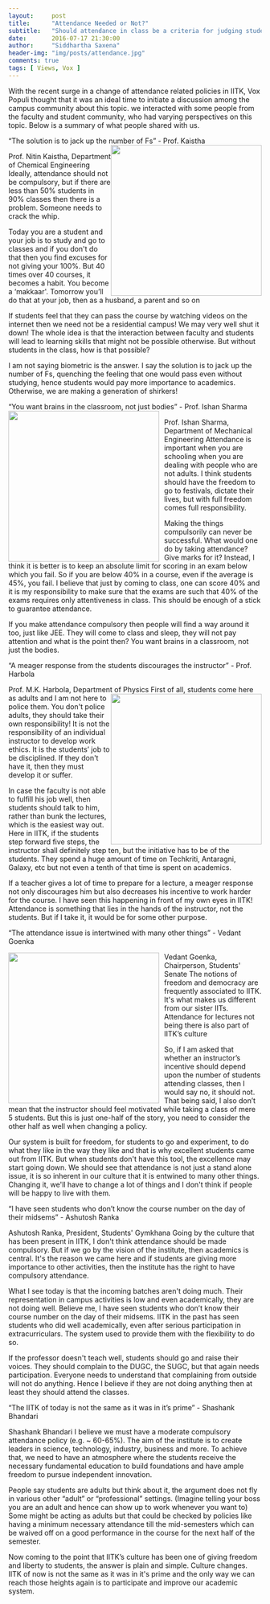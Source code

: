 ```yaml
---
layout:     post
title:      "Attendance Needed or Not?"
subtitle:   "Should attendance in class be a criteria for judging students"
date:       2016-07-17 21:30:00
author:     "Siddhartha Saxena"
header-img: "img/posts/attendance.jpg"
comments: true
tags: [ Views, Vox ]
--- 
```


 With the recent surge in a change of attendance related policies in IITK, Vox Populi thought that it was an ideal time to initiate a discussion among the campus community about this topic. we interacted with some people from the faculty and student community, who had varying perspectives on this topic. Below is a summary of what people shared with us.

“The solution is to jack up the number of Fs” - Prof. Kaistha 
<img style="float: right;width:300px" src="https://www.iitk.ac.in/che/faculty/images/nitin.jpg">

Prof. Nitin Kaistha, Department of Chemical Engineering
Ideally, attendance should not be compulsory, but if there are less than 50% students in 90% classes then there is a problem. Someone needs to crack the whip.

Today you are a student and your job is to study and go to classes and if you don't do that then you find excuses for not giving your 100%. But 40 times over 40 courses, it becomes a habit. You become a ‘makkaar'. Tomorrow you’ll do that at your job, then as a husband, a parent and so on

If students feel that they can pass the course by watching videos on the internet then we need not be a residential campus! We may very well shut it down! The whole idea is that the interaction between faculty and students will lead to learning skills that might not be possible otherwise. But without students in the class, how is that possible?

I am not saying biometric is the answer. I say the solution is to jack up the number of Fs, quenching the feeling that one would pass even without studying, hence students would pay more importance to academics. Otherwise, we are making a generation of shirkers!

 

“You want brains in the classroom, not just bodies” - Prof. Ishan Sharma
<img style="float: left;width:300px;margin-right:10px" src="http://iitk.ac.in/new/images/faculty-images/Mechanical/ishan-sharma.jpg">

Prof. Ishan Sharma, Department of Mechanical Engineering
Attendance is important when you are schooling when you are dealing with people who are not adults. I think students should have the freedom to go to festivals, dictate their lives, but with full freedom comes full responsibility.

Making the things compulsorily can never be successful. What would one do by taking attendance? Give marks for it? Instead, I think it is better is to keep an absolute limit for scoring in an exam below which you fail. So if you are below 40% in a course, even if the average is 45%, you fail. I believe that just by coming to class, one can score 40% and it is my responsibility to make sure that the exams are such that 40% of the exams requires only attentiveness in class. This should be enough of a stick to guarantee attendance.

If you make attendance compulsory then people will find a way around it too, just like JEE. They will come to class and sleep, they will not pay attention and what is the point then? You want brains in a classroom, not just the bodies.

“A meager response from the students discourages the instructor” - Prof. Harbola


Prof. M.K. Harbola, Department of Physics
<img style="float: right;width:300px" src="http://www.iitk.ac.in/dora/gvp/12-13-I/harbola.jpg">
First of all, students come here as adults and I am not here to police them. You don't police adults, they should take their own responsibility! It is not the responsibility of an individual instructor to develop work ethics. It is the students’ job to be disciplined. If they don't have it, then they must develop it or suffer.

In case the faculty is not able to fulfill his job well, then students should talk to him, rather than bunk the lectures, which is the easiest way out. Here in IITK, if the students step forward five steps, the instructor shall definitely step ten, but the initiative has to be of the students. They spend a huge amount of time on Techkriti, Antaragni, Galaxy, etc but not even a tenth of that time is spent on academics.

If a teacher gives a lot of time to prepare for a lecture, a meager response not only discourages him but also decreases his incentive to work harder for the course. I have seen this happening in front of my own eyes in IITK! Attendance is something that lies in the hands of the instructor, not the students. But if I take it, it would be for some other purpose.

“The attendance issue is intertwined with many other things” - Vedant Goenka

<img style="float: left;width:300px;margin-right:10px" src="http://students.iitk.ac.in/gymkhana/img1/team_member2.jpg">
Vedant Goenka, Chairperson, Students' Senate
The notions of freedom and democracy are frequently associated to IITK. It's what makes us different from our sister IITs. Attendance for lectures not being there is also part of IITK’s culture

So, if I am asked that whether an instructor’s incentive should depend upon the number of students attending classes, then I would say no, it should not. That being said, I also don’t mean that the instructor should feel motivated while taking a class of mere 5 students. But this is just one-half of the story, you need to consider the other half as well when changing a policy.

Our system is built for freedom, for students to go and experiment, to do what they like in the way they like and that is why excellent students came out from IITK. But when students don't have this tool, the excellence may start going down. We should see that attendance is not just a stand alone issue, it is so inherent in our culture that it is entwined to many other things. Changing it, we'll have to change a lot of things and I don't think if people will be happy to live with them.

“I have seen students who don’t know the course number on the day of their midsems” - Ashutosh Ranka

Ashutosh Ranka, President, Students' Gymkhana
Going by the culture that has been present in IITK, I don't think attendance should be made compulsory. But if we go by the vision of the institute, then academics is central. It's the reason we came here and if students are giving more importance to other activities, then the institute has the right to have compulsory attendance.

What I see today is that the incoming batches aren't doing much. Their representation in campus activities is low and even academically, they are not doing well. Believe me, I have seen students who don’t know their course number on the day of their midsems. IITK in the past has seen students who did well academically, even after serious participation in extracurriculars. The system used to provide them with the flexibility to do so.

If the professor doesn't teach well, students should go and raise their voices. They should complain to the DUGC, the SUGC, but that again needs participation. Everyone needs to understand that complaining from outside will not do anything. Hence I believe if they are not doing anything then at least they should attend the classes.

“The IITK of today is not the same as it was in it’s prime” - Shashank Bhandari


Shashank Bhandari
I believe we must have a moderate compulsory attendance policy (e.g. ~ 60-65%). The aim of the institute is to create leaders in science, technology, industry, business and more. To achieve that, we need to have an atmosphere where the students receive the necessary fundamental education to build foundations and have ample freedom to pursue independent innovation.

People say students are adults but think about it, the argument does not fly in various other “adult” or “professional” settings. (Imagine telling your boss you are an adult and hence can show up to work whenever you want to) Some might be acting as adults but that could be checked by policies like having a minimum necessary attendance till the mid-semesters which can be waived off on a good performance in the course for the next half of the semester.

Now coming to the point that IITK’s culture has been one of giving freedom and liberty to students, the answer is plain and simple. Culture changes.  IITK of now is not the same as it was in it's prime and the only way we can reach those heights again is to participate and improve our academic system.